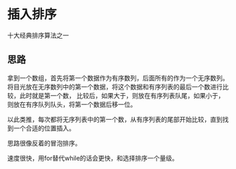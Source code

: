 # 插入排序

十大经典排序算法之一

## 思路

拿到一个数组，首先将第一个数据作为有序数列，后面所有的作为一个无序数列。
将目光放在无序数列中的第一个数据，将这个数据和有序列表的最后一个数进行比较，此时就是第一个数，
比较后，如果大于，则放在有序列表队尾，如果小于，则放在有序队列队头，将第一个数据后移一位。

以此类推，每次都将无序列表中的第一个数，从有序列表的尾部开始比较，直到找到一个合适的位置插入。

思路很像反着的冒泡排序。

速度很快，用for替代while的话会更快，和选择排序一个量级。